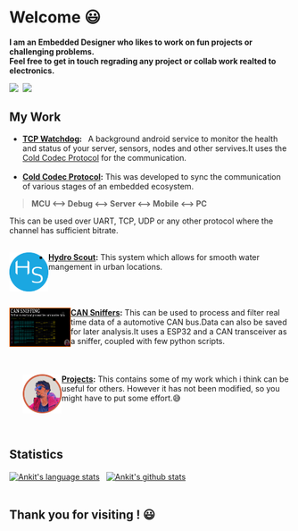 # Welcome  :smiley:

**I am an Embedded Designer who likes to work on fun projects or challenging problems.\
Feel free to get in touch regrading any project or collab work realted to electronics.**
<p align = "left" ><a href="http://linkedin.com/in/ankit-sultania-27942b114"><img src="https://img.shields.io/badge/LinkedIn-0077B5?style=for-the-badge&logo=linkedin&logoColor=white"/></a>&nbsp;
<a href="mailto:sultania1ankit@gmail.com?subject=Mail From GitHub Profile"><img src="https://img.shields.io/badge/Gmail-D14836?style=for-the-badge&logo=gmail&logoColor=white"/></a>&nbsp;</p>

<t></t>
## My Work

* **[TCP Watchdog](https://github.com/sultania1ankit/TCP_watchdog/):** &ensp;A background android service to monitor the health and status of your server, sensors, nodes and other servives.It uses the [Cold Codec Protocol](https://github.com/sultania1ankit/cold_codec_protocol/) for the communication.
<br></br>
* **[Cold Codec Protocol](https://github.com/sultania1ankit/cold_codec_protocol/):** This was developed to sync the communication of various stages of an embedded ecosystem.
> **MCU <--> Debug <--> Server <--> Mobile <--> PC**

This can be used over UART, TCP, UDP or any other protocol where the channel has sufficient bitrate. 
<br></br>

<a href="https://github.com/sultania1ankit/hydro_scout/"><img src="images/my_logos/hydro_scout_solid.png" width="70" height="70" align ="left" padding-right=150px padding-left=150px alt="hydro_scout_logo" /></a>
* **[Hydro Scout](https://github.com/sultania1ankit/hydro_scout/):** This system which allows for smooth water mangement in urban locations.
<br></br><br></br>

<a href="https://github.com/sultania1ankit/CAN"><img src="images/my_logos/can_intro.png" width="110" height="70" align="left" alt="CAN_intro_thumbnail" padding-right=150px padding-left=150px/></a>
* **[CAN Sniffers](https://github.com/sultania1ankit/CAN):** This can be used to process and filter real time data of a automotive CAN bus.Data can also be saved for later analysis.It uses a ESP32 and a CAN transceiver as a sniffer, coupled with few python scripts.
<br></br><br></br>
<a href="https://github.com/sultania1ankit/projects"><img src="images/my_logos/thumb_o_bold.png" width="70" height="70" align="left" padding-right=150px padding-left=150px alt="git_main_logo" /></a>
* **[Projects](https://github.com/sultania1ankit/projects):** This contains some of my work which i think can be useful for others. However it has not been modified, so you might have to put some effort.:sweat_smile:
<br></br><br></br>
## Statistics
<t></t>
<a href="https://github.com/sultania1ankit"><img align="center" src="https://github-readme-stats.vercel.app/api/top-langs/?username=sultania1ankit&layout=default&langs_count=3&hide_border=false&theme=radical&custom_title=Languages+used&hide=c%2B%2B" alt="Ankit's language stats" /></a>&nbsp;&nbsp;&nbsp;<a href="https://github.com/sultania1ankit"><img align="center" src="https://github-readme-stats.vercel.app/api?username=sultania1ankit&show_icons=true&hide_border=false&line_height=26&theme=radical&custom_title=Git Stats" alt="Ankit's github stats" /></a>
<br></br>
## Thank you for visiting ! :smiley:


